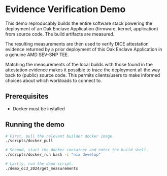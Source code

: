 # Evidence Verification Demo

This demo reproducably builds the entire software stack powering the deployment
of an Oak Enclave Application (firmware, kernel, application) from source code.
The build artifacts are measured.

The resulting measurements are then used to verify DICE attestation evidence
returned by a prior deployment of this Oak Enclave Application in a genuine AMD
SEV-SNP TEE.

Matching the measurements of the local builds with those found in the
attestation evidence makes it possible to trace the deployment all the way back
to (public) source code. This permits clients/users to make informed choices
about which workloads to connect to.

## Prerequisites

- Docker must be installed

## Running the demo

```sh
# First, pull the relevant builder docker image.
./scripts/docker_pull

# Second, start the docker container and enter the build shell.
./scripts/docker_run bash -c "nix develop"

# Lastly, run the demo script.
./demo_oc3_2024/get_measurements
```
